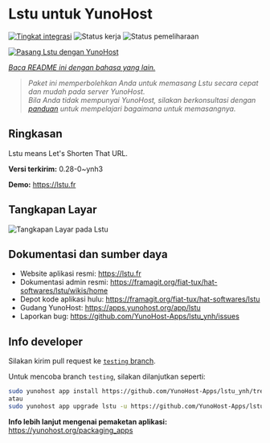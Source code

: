 <!--
N.B.: README ini dibuat secara otomatis oleh <https://github.com/YunoHost/apps/tree/master/tools/readme_generator>
Ini TIDAK boleh diedit dengan tangan.
-->

# Lstu untuk YunoHost

[![Tingkat integrasi](https://apps.yunohost.org/badge/integration/lstu)](https://ci-apps.yunohost.org/ci/apps/lstu/)
![Status kerja](https://apps.yunohost.org/badge/state/lstu)
![Status pemeliharaan](https://apps.yunohost.org/badge/maintained/lstu)

[![Pasang Lstu dengan YunoHost](https://install-app.yunohost.org/install-with-yunohost.svg)](https://install-app.yunohost.org/?app=lstu)

*[Baca README ini dengan bahasa yang lain.](./ALL_README.md)*

> *Paket ini memperbolehkan Anda untuk memasang Lstu secara cepat dan mudah pada server YunoHost.*  
> *Bila Anda tidak mempunyai YunoHost, silakan berkonsultasi dengan [panduan](https://yunohost.org/install) untuk mempelajari bagaimana untuk memasangnya.*

## Ringkasan

Lstu means Let's Shorten That URL.


**Versi terkirim:** 0.28-0~ynh3

**Demo:** <https://lstu.fr>

## Tangkapan Layar

![Tangkapan Layar pada Lstu](./doc/screenshots/LSTU_screenshot.png)

## Dokumentasi dan sumber daya

- Website aplikasi resmi: <https://lstu.fr>
- Dokumentasi admin resmi: <https://framagit.org/fiat-tux/hat-softwares/lstu/wikis/home>
- Depot kode aplikasi hulu: <https://framagit.org/fiat-tux/hat-softwares/lstu>
- Gudang YunoHost: <https://apps.yunohost.org/app/lstu>
- Laporkan bug: <https://github.com/YunoHost-Apps/lstu_ynh/issues>

## Info developer

Silakan kirim pull request ke [`testing` branch](https://github.com/YunoHost-Apps/lstu_ynh/tree/testing).

Untuk mencoba branch `testing`, silakan dilanjutkan seperti:

```bash
sudo yunohost app install https://github.com/YunoHost-Apps/lstu_ynh/tree/testing --debug
atau
sudo yunohost app upgrade lstu -u https://github.com/YunoHost-Apps/lstu_ynh/tree/testing --debug
```

**Info lebih lanjut mengenai pemaketan aplikasi:** <https://yunohost.org/packaging_apps>
